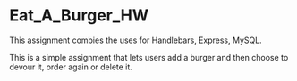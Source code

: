 # Eat_A_Burger_HW

This assignment combies the uses for Handlebars, Express, MySQL.

This is a simple assignment that lets users add a burger and then choose to devour it, order again or delete it.